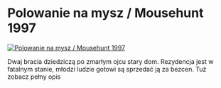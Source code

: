 Polowanie na mysz / Mousehunt 1997 
=============
[![Polowanie na mysz / Mousehunt 1997 ](http://vidos.pl/images/player.gif)](http://vidos.pl/polowanie-na-mysz-mousehunt-1997)

 Dwaj bracia dziedziczą po zmarłym ojcu stary dom. Rezydencja jest w fatalnym stanie, młodzi ludzie gotowi są sprzedać ją za bezcen. Tuż zobacz pełny opis
